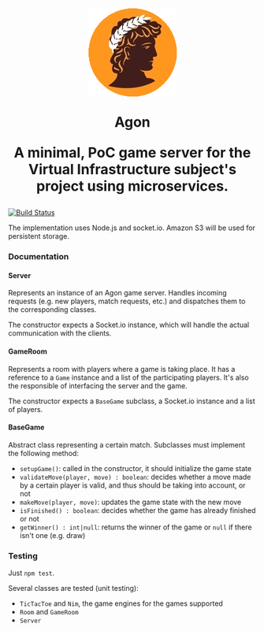 <h1 align="center">
    <img src="/img/logo.gif" alt="Agon logo depicting a Greek athlete" />
    <p align="center"><b>Agon</b></p>
    <p align="center">
        A minimal, PoC game server for the Virtual Infrastructure subject's project using microservices.
    </p>
</h1>

[![Build Status](https://travis-ci.org/cronos2/Agon.svg?branch=master)](https://travis-ci.org/cronos2/Agon)


The implementation uses Node.js and socket.io. Amazon S3 will be used for persistent storage.

### Documentation

#### Server

Represents an instance of an Agon game server. Handles incoming requests (e.g. new players, match requests, etc.) and dispatches them to the corresponding classes.

The constructor expects a Socket.io instance, which will handle the actual communication with the clients.

#### GameRoom

Represents a room with players where a game is taking place. It has a reference to a `Game` instance and a list of the participating players. It's also the responsible of interfacing the server and the game.

The constructor expects a `BaseGame` subclass, a Socket.io instance and a list of players.

#### BaseGame

Abstract class representing a certain match. Subclasses must implement the following method:

- `setupGame()`: called in the constructor, it should initialize the game state
- `validateMove(player, move) : boolean`: decides whether a move made by a certain player is valid, and thus should be taking into account, or not
- `makeMove(player, move)`: updates the game state with the new move
- `isFinished() : boolean`: decides whether the game has already finished or not
- `getWinner() : int|null`: returns the winner of the game or `null` if there isn't one (e.g. draw)

### Testing

Just `npm test`.

Several classes are tested (unit testing):

- `TicTacToe` and `Nim`, the game engines for the games supported
- `Room` and `GameRoom`
- `Server`
